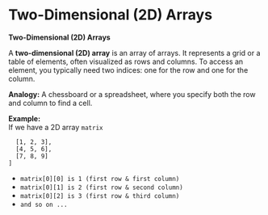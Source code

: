 # Two-Dimensional (2D) Arrays  

**Two-Dimensional (2D) Arrays**  

A **two-dimensional (2D) array** is an array of arrays. It represents a grid or a table of elements, often visualized as rows and columns. To access an element, you typically need two indices: one for the row and one for the column.  

**Analogy:** A chessboard or a spreadsheet, where you specify both the row and column to find a cell.  

**Example:**  
If we have a 2D array `matrix`  
```matrix = [
  [1, 2, 3],
  [4, 5, 6],
  [7, 8, 9]
]
```
* `matrix[0][0] is 1 (first row & first column)`
* `matrix[0][1] is 2 (first row & second column)`
* `matrix[0][2] is 3 (first row & third column)`
* `and so on ...` 

